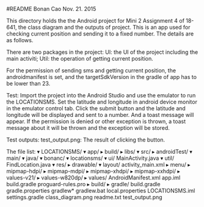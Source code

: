 #README
Bonan Cao
Nov. 21. 2015

This directory holds the the Android project for Mini 2 Assignment 4 of 18-641, the class diagram and the outputs of project. This is an app used for checking current position and sending it to a fixed number. The details are as follows.

There are two packages in the project:
UI: the UI of the project including the main activiti;
Util: the operation of getting current position.

For the permission of sending sms and getting current position, the androidmanifest is set, and the targetSdkVersion in the gradle of app has to be lower than 23.

Test:
Import the project into the Android Studio and use the emulator to run the LOCATIONSMS. Set the latitude and longitude in android device monitor in the emulator control tab. Click the submit button and the latitude and longitude will be displayed and sent to a number. And a toast message will appear. If the permission is denied or other exception is thrown, a toast message about it will be thrown and the exception will be stored.

Test outputs:
test_output.png: The result of clicking the button.

The file list:
        ▾ LOCATIONSMS/
          ▾ app/
            ▸ build/
            ▸ libs/
            ▾ src/
              ▸ androidTest/
              ▾ main/
                ▾ java/
                  ▾ bonanc/
                    ▾ locationsms/
                      ▾ ui/
                          MainActivity.java
                      ▾ util/
                          FindLocation.java
                ▾ res/
                  ▸ drawable/
                  ▾ layout/
                      activity_main.xml
                  ▸ menu/
                  ▸ mipmap-hdpi/
                  ▸ mipmap-mdpi/
                  ▸ mipmap-xhdpi/
                  ▸ mipmap-xxhdpi/
                  ▸ values-v21/
                  ▸ values-w820dp/
                  ▸ values/
                  AndroidManifest.xml
              app.iml
              build.gradle
              proguard-rules.pro
          ▸ build/
          ▸ gradle/
            build.gradle
            gradle.properties
            gradlew*
            gradlew.bat
            local.properties
            LOCATIONSMS.iml
            settings.gradle
          class_diagram.png
          readme.txt
          test_output.png
